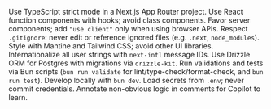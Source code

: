 Use TypeScript strict mode in a Next.js App Router project.
Use React function components with hooks; avoid class components.
Favor server components; add `"use client"` only when using browser APIs.
Respect `.gitignore`: never edit or reference ignored files (e.g. `.next`, `node_modules`).
Style with Mantine and Tailwind CSS; avoid other UI libraries.
Internationalize all user strings with `next-intl` message IDs.
Use Drizzle ORM for Postgres with migrations via `drizzle-kit`.
Run validations and tests via Bun scripts (`bun run validate` for lint/type-check/format-check, and `bun run test`).
Develop locally with `bun dev`.
Load secrets from `.env`; never commit credentials.
Annotate non-obvious logic in comments for Copilot to learn.
